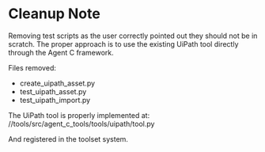 # Cleanup Note

Removing test scripts as the user correctly pointed out they should not be in scratch.
The proper approach is to use the existing UiPath tool directly through the Agent C framework.

Files removed:
- create_uipath_asset.py
- test_uipath_asset.py  
- test_uipath_import.py

The UiPath tool is properly implemented at:
//tools/src/agent_c_tools/tools/uipath/tool.py

And registered in the toolset system.